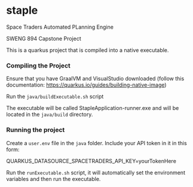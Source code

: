 # staple
Space Traders Automated PLanning Engine

SWENG 894 Capstone Project

This is a quarkus project that is compiled into a native executable.

### Compiling the Project

Ensure that you have GraalVM and VisualStudio downloaded (follow this documentation: https://quarkus.io/guides/building-native-image)

Run the `java/buildExecutable.sh` script

The executable will be called StapleApplication-runner.exe and will be located in the `java/build` directory.

### Running the project

Create a `user.env` file in the `java` folder. Include your API token in it in this form:

QUARKUS_DATASOURCE_SPACETRADERS_API_KEY=yourTokenHere

Run the `runExecutable.sh` script, it will automatically set the environment variables and then run the executable.
